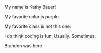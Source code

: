 My name is Kathy Bauer!

My favorite color is purple.

My favorite class is not this one.

I do think coding is fun.  Usually.  Sometimes.

Brandon was here